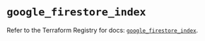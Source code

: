 # `google_firestore_index`

Refer to the Terraform Registry for docs: [`google_firestore_index`](https://registry.terraform.io/providers/hashicorp/google/6.42.0/docs/resources/firestore_index).
